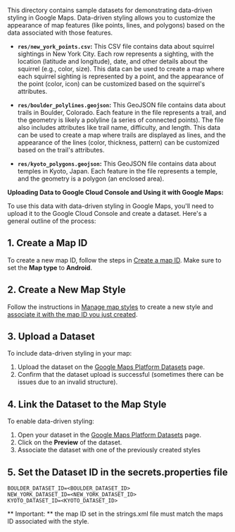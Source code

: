 This directory contains sample datasets for demonstrating data-driven styling in Google Maps.
Data-driven styling allows you to customize the appearance of map features (like points, lines, and
polygons) based on the data associated with those features.

* **`res/new_york_points.csv`:** This CSV file contains data about squirrel sightings in New York City.
  Each row represents a sighting, with the location (latitude
  and longitude), date, and other details about the squirrel (e.g., color, size). This data can be
  used to create a map where each squirrel sighting is represented by a point, and the appearance of
  the point (color, icon) can be customized based on the squirrel's attributes.

* **`res/boulder_polylines.geojson`:** This GeoJSON file contains data about trails in Boulder,
  Colorado. Each feature in the file represents a trail, and the geometry is likely a polyline (a
  series of connected points). The file also includes attributes like trail name, difficulty,
  and length. This data can be used to create a map where trails are displayed as lines, and the
  appearance of the lines (color, thickness, pattern) can be customized based on the trail's
  attributes.

* **`res/kyoto_polygons.geojson`:** This GeoJSON file contains data about temples in Kyoto, Japan. Each
  feature in the file represents a temple, and the geometry is a polygon (an enclosed area).

**Uploading Data to Google Cloud Console and Using it with Google Maps:**

To use this data with data-driven styling in Google Maps, you'll need to upload it to the Google
Cloud Console and create a dataset. Here's a general outline of the process:

## 1. Create a Map ID
To create a new map ID, follow the steps in [Create a map ID](https://developers.google.com/maps/documentation/get-map-id#create-a-map-id).
Make sure to set the **Map type** to **Android**.

## 2. Create a New Map Style
Follow the instructions in [Manage map styles](https://developers.google.com/maps/documentation/android-sdk/cloud-customization/map-styles) to create a new style and [associate it with the map ID you just created](https://developers.google.com/maps/documentation/android-sdk/cloud-customization/map-styles#associate-style-with-map-id).

## 3. Upload a Dataset
To include data-driven styling in your map:

1. Upload the dataset on the [Google Maps Platform Datasets](https://console.cloud.google.com/google/maps-apis/datasets) page.
2. Confirm that the dataset upload is successful (sometimes there can be issues due to an invalid structure).

## 4. Link the Dataset to the Map Style
To enable data-driven styling:

1. Open your dataset in the [Google Maps Platform Datasets](https://console.cloud.google.com/google/maps-apis/datasets) page.
2. Click on the **Preview** of the dataset.
3. Associate the dataset with one of the previously created styles

## 5. Set the Dataset ID in the secrets.properties file
```
BOULDER_DATASET_ID=<BOULDER_DATASET_ID>
NEW_YORK_DATASET_ID=<NEW_YORK_DATASET_ID>
KYOTO_DATASET_ID=<KYOTO_DATASET_ID>
```
** Important: ** the map ID set in the strings.xml file must match the maps ID associated with the style.